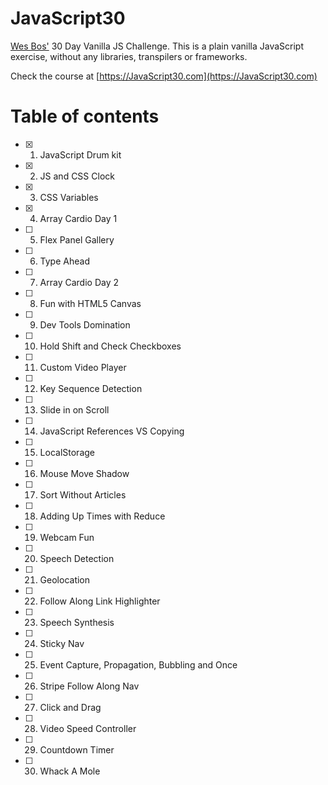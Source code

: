 # JavaScript30
[Wes Bos'](https://github.com/wesbos/JavaScript30) 30 Day Vanilla JS Challenge. This is a plain vanilla JavaScript exercise, without any libraries, transpilers or frameworks.

Check the course at [https://JavaScript30.com](https://JavaScript30.com)

# Table of contents
- [X] 1. JavaScript Drum kit
- [X] 2. JS and CSS Clock
- [X] 3. CSS Variables
- [X] 4. Array Cardio Day 1
- [ ] 5. Flex Panel Gallery
- [ ] 6. Type Ahead
- [ ] 7. Array Cardio Day 2
- [ ] 8. Fun with HTML5 Canvas
- [ ] 9. Dev Tools Domination
- [ ] 10. Hold Shift and Check Checkboxes
- [ ] 11. Custom Video Player
- [ ] 12. Key Sequence Detection
- [ ] 13. Slide in on Scroll
- [ ] 14. JavaScript References VS Copying
- [ ] 15. LocalStorage
- [ ] 16. Mouse Move Shadow
- [ ] 17. Sort Without Articles
- [ ] 18. Adding Up Times with Reduce
- [ ] 19. Webcam Fun
- [ ] 20. Speech Detection
- [ ] 21. Geolocation
- [ ] 22. Follow Along Link Highlighter
- [ ] 23. Speech Synthesis
- [ ] 24. Sticky Nav
- [ ] 25. Event Capture, Propagation, Bubbling and Once
- [ ] 26. Stripe Follow Along Nav
- [ ] 27. Click and Drag
- [ ] 28. Video Speed Controller
- [ ] 29. Countdown Timer
- [ ] 30. Whack A Mole